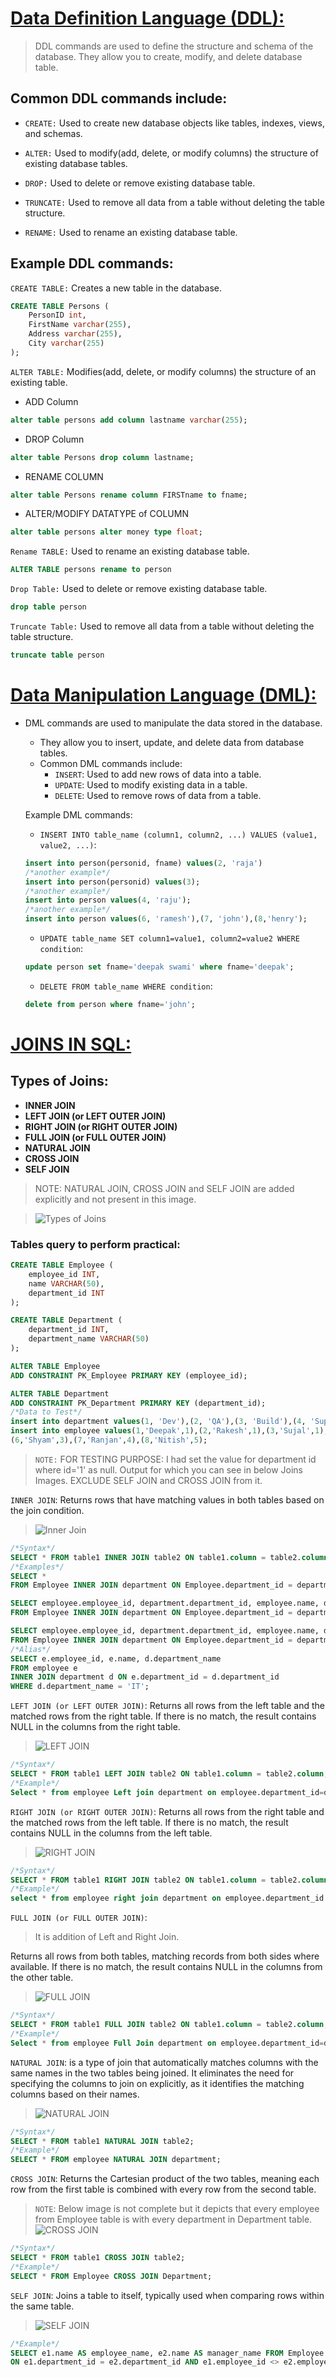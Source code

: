 # <u>Data Definition Language (DDL):</u>

>DDL commands are used to define the structure and schema of the database.
They allow you to create, modify, and delete database table.

Common DDL commands include:
---

- `CREATE:` Used to create new database objects like tables, indexes, views, and schemas.

- `ALTER:` Used to modify(add, delete, or modify columns) the structure of existing database tables.

- `DROP:` Used to delete or remove existing database table.

- `TRUNCATE:` Used to remove all data from a table without deleting the table structure.

- `RENAME:` Used to rename an existing database table.

Example DDL commands:
---
`CREATE TABLE:` Creates a new table in the database.
```sql
CREATE TABLE Persons (
    PersonID int,
    FirstName varchar(255),
    Address varchar(255),
    City varchar(255)
);
```

`ALTER TABLE:` Modifies(add, delete, or modify columns) the structure of an existing table.

- ADD Column
```sql
alter table persons add column lastname varchar(255);
```

- DROP Column
```sql
alter table Persons drop column lastname;
```
- RENAME COLUMN
```sql
alter table Persons rename column FIRSTname to fname;
```
- ALTER/MODIFY DATATYPE of COLUMN
```sql
alter table persons alter money type float;
```
`Rename TABLE:` Used to rename an existing database table.
```sql
ALTER TABLE persons rename to person
```

`Drop Table:` Used to delete or remove existing database table.
```sql
drop table person
```

`Truncate Table:` Used to remove all data from a table without deleting the table structure.
```sql
truncate table person
```

# <u>Data Manipulation Language (DML):</u>
- DML commands are used to manipulate the data stored in the database.
   - They allow you to insert, update, and delete data from database tables.
   - Common DML commands include:
     - `INSERT`: Used to add new rows of data into a table.
     - `UPDATE`: Used to modify existing data in a table.
     - `DELETE`: Used to remove rows of data from a table.

   Example DML commands:   
   - `INSERT INTO table_name (column1, column2, ...) VALUES (value1, value2, ...)`: 
   ```sql
   insert into person(personid, fname) values(2, 'raja')
   /*another example*/
   insert into person(personid) values(3);
   /*another example*/
   insert into person values(4, 'raju');
   /*another example*/
   insert into person values(6, 'ramesh'),(7, 'john'),(8,'henry'); 
   ```
   - `UPDATE table_name SET column1=value1, column2=value2 WHERE condition`:
   ```sql
   update person set fname='deepak swami' where fname='deepak';
   ```
   - `DELETE FROM table_name WHERE condition`: 
   ```sql
   delete from person where fname='john';
   ```

# <u>JOINS IN SQL:</u>
## Types of Joins:
- **INNER JOIN**
- **LEFT JOIN (or LEFT OUTER JOIN)**
- **RIGHT JOIN (or RIGHT OUTER JOIN)**
- **FULL JOIN (or FULL OUTER JOIN)**
- **NATURAL JOIN**
- **CROSS JOIN**
- **SELF JOIN**
>NOTE: NATURAL JOIN, CROSS JOIN and SELF JOIN are added explicitly and not present in this image.  

>![Types of Joins](Images/Joins/All_Joins_Details.png)

### Tables query to perform practical:
```sql
CREATE TABLE Employee (
    employee_id INT,
    name VARCHAR(50),
    department_id INT
);

CREATE TABLE Department (
    department_id INT,
    department_name VARCHAR(50)
);

ALTER TABLE Employee
ADD CONSTRAINT PK_Employee PRIMARY KEY (employee_id);

ALTER TABLE Department
ADD CONSTRAINT PK_Department PRIMARY KEY (department_id);
/*Data to Test*/
insert into department values(1, 'Dev'),(2, 'QA'),(3, 'Build'),(4, 'Support'),(5, 'IT');
insert into employee values(1,'Deepak',1),(2,'Rakesh',1),(3,'Sujal',1),(4,'Hari',2),(5,'Vivek',2),
(6,'Shyam',3),(7,'Ranjan',4),(8,'Nitish',5);
```
>`NOTE:` FOR TESTING PURPOSE: I had set the value for department id where id='1' as null. Output for which you can see in below Joins Images. EXCLUDE SELF JOIN and CROSS JOIN from it. 

`INNER JOIN`: Returns rows that have matching values in both tables based on the join condition.
>![Inner Join](Images/Joins/INNER_JOIN.png)
```sql
/*Syntax*/
SELECT * FROM table1 INNER JOIN table2 ON table1.column = table2.column;
/*Examples*/
SELECT * 
FROM Employee INNER JOIN department ON Employee.department_id = department.department_id;

SELECT employee.employee_id, department.department_id, employee.name, department.department_name 
FROM Employee INNER JOIN department ON Employee.department_id = department.department_id;

SELECT employee.employee_id, department.department_id, employee.name, department.department_name 
FROM Employee INNER JOIN department ON Employee.department_id = department.department_id WHERE department.department_name = 'IT';
/*Alias*/
SELECT e.employee_id, e.name, d.department_name
FROM employee e
INNER JOIN department d ON e.department_id = d.department_id
WHERE d.department_name = 'IT';
```

`LEFT JOIN (or LEFT OUTER JOIN)`: Returns all rows from the left table and the matched rows from the right table. If there is no match, the result contains NULL in the columns from the right table.
>![LEFT JOIN](Images/Joins/Left_Join.png)
```sql
/*Syntax*/
SELECT * FROM table1 LEFT JOIN table2 ON table1.column = table2.column;
/*Example*/
Select * from employee Left join department on employee.department_id=department.department_id
```
`RIGHT JOIN (or RIGHT OUTER JOIN)`: Returns all rows from the right table and the matched rows from the left table. If there is no match, the result contains NULL in the columns from the left table.
>![RIGHT JOIN](Images/Joins/Right_Join.png)
```sql
/*Syntax*/
SELECT * FROM table1 RIGHT JOIN table2 ON table1.column = table2.column;
/*Example*/
select * from employee right join department on employee.department_id = department.department_id
```

`FULL JOIN (or FULL OUTER JOIN)`: 
>It is addition of Left and Right Join.

Returns all rows from both tables, matching records from both sides where available. If there is no match, the result contains NULL in the columns from the other table.
>![FULL JOIN](Images/Joins/Full_Join.png)
```sql
/*Syntax*/
SELECT * FROM table1 FULL JOIN table2 ON table1.column = table2.column;
/*Example*/
Select * from employee Full Join department on employee.department_id=department.department_id
```

`NATURAL JOIN`: is a type of join that automatically matches columns with the same names in the two tables being joined. It eliminates the need for specifying the columns to join on explicitly, as it identifies the matching columns based on their names.
>![NATURAL JOIN](Images/Joins/NATURAL_JOIN.png)
```sql
/*Syntax*/
SELECT * FROM table1 NATURAL JOIN table2;
/*Example*/
SELECT * FROM employee NATURAL JOIN department;
```

`CROSS JOIN`: Returns the Cartesian product of the two tables, meaning each row from the first table is combined with every row from the second table.
>`NOTE`: Below image is not complete but it depicts that every employee from Employee table is with every department in Department table.
>![CROSS JOIN](Images/Joins/CROSS_JOIN.png)
```sql
/*Syntax*/
SELECT * FROM table1 CROSS JOIN table2;
/*Example*/
SELECT * FROM Employee CROSS JOIN Department;
```

`SELF JOIN`: Joins a table to itself, typically used when comparing rows within the same table.
>![SELF JOIN](Images/Joins/SELF_JOIN.png)
```sql
/*Example*/
SELECT e1.name AS employee_name, e2.name AS manager_name FROM Employee e1 JOIN Employee e2 
ON e1.department_id = e2.department_id AND e1.employee_id <> e2.employee_id;
